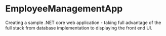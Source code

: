 # EmployeeManagementApp
Creating a sample .NET core web application  - taking full advantage of the full stack from database implementation to displaying the front end UI.

